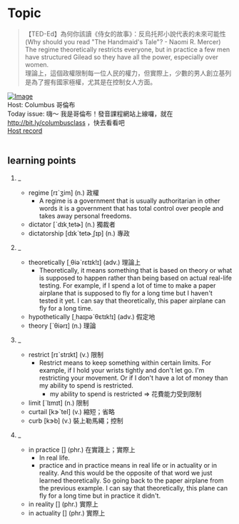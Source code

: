 # Topic

> 【TED-Ed】為何你該讀《侍女的故事》：反烏托邦小說代表的未來可能性 (Why should you read "The Handmaid's Tale"? - Naomi R. Mercer) <br>
> The regime theoretically restricts everyone, but in practice a few men have structured Gilead so they have all the power, especially over women. <br>
> 理論上，這個政權限制每一位人民的權力，但實際上，少數的男人創立基列是為了握有國家極權，尤其是在控制女人方面。 <br>

[![Image](https://cdn.voicetube.com/assets/thumbnails/7v-mfJMyBO0.jpg)](https://www.youtube.com/embed/7v-mfJMyBO0?rel=0&showinfo=0&cc_load_policy=0&controls=1&autoplay=1&iv_load_policy=3&playsinline=1&wmode=transparent&start=21&end=33&enablejsapi=1&origin=https://tw.voicetube.com&widgetid=1)<br>
Host: Columbus 哥倫布
<br>Today issue: 嗨～ 我是哥倫布！發音課程網站上線囉，就在  http://bit.ly/columbusclass ，快去看看吧
<br>
[Host record](https://cdn.voicetube.com/tmp/everyday_records/10155338087225016/2754.mp3)
<br><br>
## learning points
1. _
	* regime [rɪˋʒim] (n.) 政權
		- A regime is a government that is usually authoritarian in other words it is a government that has total control over people and takes away personal freedoms.
	* dictator [ˋdɪk͵tetɚ] (n.) 獨裁者
	* dictatorship [dɪkˋtetɚ͵ʃɪp] (n.) 專政

2. _
	* theoretically [͵θiəˋrɛtɪk!ɪ] (adv.) 理論上
		- Theoretically, it means something that is based on theory or what is supposed to happen rather than being based on actual real-life testing. For example, if I spend a lot of time to make a paper airplane that is supposed to fly for a long time but I haven't tested it yet. I can say that theoretically, this paper airplane can fly for a long time.
	* hypothetically [͵haɪpəˋθɛtɪk!ɪ] (adv.) 假定地
	* theory [ˋθiərɪ] (n.) 理論

3. _
	* restrict [rɪˋstrɪkt] (v.) 限制
		- Restrict means to keep something within certain limits. For example, if I hold your wrists tightly and don't let go. I'm restricting your movement. Or if I don't have a lot of money than my ability to spend is restricted.
			+  my ability to spend is restricted => 花費能力受到限制
	* limit [ˋlɪmɪt] (n.) 限制
	* curtail [kɝˋtel] (v.) 縮短；省略
	* curb [kɝb] (v.) 裝上勒馬繩；控制

4. _
	* in practice [] (phr.) 在實踐上；實際上
		- In real life.
		- practice and in practice means in real life or in actuality or in reality. And this would be the opposite of that word we just learned theoretically. So going back to the paper airplane from the previous example. I can say that theoretically, this plane can fly for a long time but in practice it didn't.
	* in reality [] (phr.) 實際上
	* in actuality [] (phr.) 實際上

